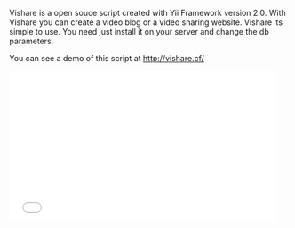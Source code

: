 Vishare is a open souce script created with Yii Framework version 2.0. With Vishare you can create a video blog or a video sharing website.
Vishare its simple to use. You need just install it on your server and change the db parameters.

You can see a demo of this script at http://vishare.cf/

<iframe frameborder="0" width="480" height="270" src="//www.dailymotion.com/embed/video/x2fpskh" allowfullscreen></iframe>
